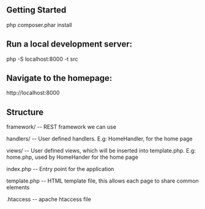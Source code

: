 Getting Started
-------------------------

php composer.phar install

Run a local development server:
------------------------

php -S localhost:8000 -t src

Navigate to the homepage:
--------------------------
http://localhost:8000

Structure
-------------------------

framework/ -- REST framework we can use

handlers/ -- User defined handlers. E.g: HomeHandler, for the home page

views/ -- User defined views, which will be inserted into template.php. E.g: home.php, used by HomeHander for the home page

index.php -- Entry point for the application

template.php -- HTML template file, this allows each page to share common elements

.htaccess -- apache htaccess file
